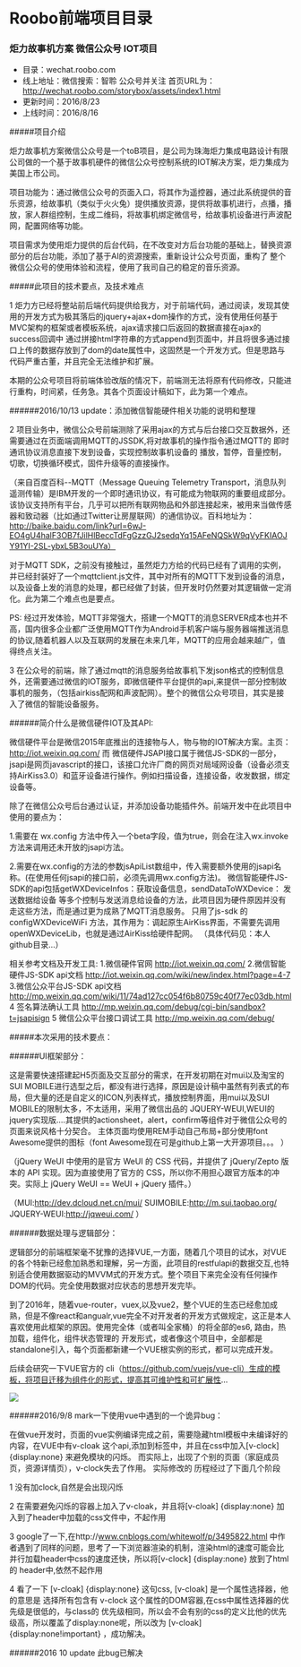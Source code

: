 
# Roobo前端项目目录

### 炬力故事机方案  微信公众号 IOT项目

*   目录：wechat.roobo.com
*   线上地址：微信搜索：智聆 公众号并关注  首页URL为：http://wechat.roobo.com/storybox/assets/index1.html
*   更新时间：2016/8/23
*   上线时间：2016/8/16

#####项目介绍

炬力故事机方案微信公众号是一个toB项目，是公司为珠海炬力集成电路设计有限公司做的一个基于故事机硬件的微信公众号控制系统的IOT解决方案，炬力集成为美国上市公司。

项目功能为：通过微信公众号的页面入口，将其作为遥控器，通过此系统提供的音乐资源，给故事机（类似于火火兔）提供播放资源，提供将故事机进行，点播，播放，家人群组控制，生成二维码，将故事机绑定微信号，给故事机设备进行声波配网，配置网络等功能。

项目需求为使用炬力提供的后台代码，在不改变对方后台功能的基础上，替换资源部分的后台功能，添加了基于AI的资源搜索，重新设计公众号页面，重构了 整个微信公众号的使用体验和流程，使用了我司自己的稳定的音乐资源。

#####此项目的技术要点，及技术难点


1  炬力方已经将整站前后端代码提供给我方，对于前端代码，通过阅读，发现其使用的开发方式为极其落后的jquery+ajax+dom操作的方式，没有使用任何基于MVC架构的框架或者模板系统，ajax请求接口后返回的数据直接在ajax的success回调中 通过拼接html字符串的方式append到页面中，并且将很多通过接口上传的数据存放到了dom的date属性中，这固然是一个开发方式。但是思路与代码严重古董，并且完全无法维护和扩展。

  本期的公众号项目将前端体验改版的情况下，前端测无法将原有代码修改，只能进行重构，时间紧，任务急。其各个页面设计稿如下，此为第一个难点。


######2016/10/13 update：添加微信智能硬件相关功能的说明和整理

2  项目业务中，微信公众号前端测除了采用ajax的方式与后台接口交互数据外，还需要通过在页面端调用MQTT的JSSDK,将对故事机的操作指令通过MQTT的 即时通讯协议消息直接下发到设备，实现控制故事机设备的 播放，暂停，音量控制，切歌，切换循环模式，固件升级等的直接操作。

（来自百度百科--MQTT（Message Queuing Telemetry Transport，消息队列遥测传输）是IBM开发的一个即时通讯协议，有可能成为物联网的重要组成部分。该协议支持所有平台，几乎可以把所有联网物品和外部连接起来，被用来当做传感器和致动器（比如通过Twitter让房屋联网）的通信协议。百科地址为：http://baike.baidu.com/link?url=6wJ-EO4gU4halF3OB7fJilHlBeccTdFgGzzGJ2sedqYq15AFeNQSkW9qVyFKIAOJY91YI-2SL-ybxL5B3ouUYa）

对于MQTT SDK，之前没有接触过，虽然炬力方给的代码已经有了调用的实例，并已经封装好了一个mqttclient.js文件，其中对所有的MQTT下发到设备的消息，以及设备上发的消息的处理，都已经做了封装，但开发时仍然要对其逻辑做一定消化。此为第二个难点也是要点。

PS: 经过开发体验，MQTT非常强大，搭建一个MQTT的消息SERVER成本也并不高，国内很多企业都广泛使用MQTT作为Android手机客户端与服务器端推送消息的协议,随着机器人以及互联网的发展在未来几年，MQTT的应用会越来越广，值得终点关注。

3 在公众号的前端，除了通过mqtt的消息服务给故事机下发json格式的控制信息外，还需要通过微信的IOT服务，即微信硬件平台提供的api,来提供一部分控制故事机的服务，（包括airkiss配网和声波配网）。整个的微信公众号项目，其实是接入了微信的智能设备服务。


######简介什么是微信硬件IOT及其API:

微信硬件平台是微信2015年底推出的连接物与人，物与物的IOT解决方案。主页： http://iot.weixin.qq.com/
而 微信硬件JSAPI接口属于微信JS-SDK的一部分，jsapi是网页javascript的接口，该接口允许厂商的网页对局域网设备（设备必须支持AirKiss3.0）和蓝牙设备进行操作。例如扫描设备，连接设备，收发数据，绑定设备等。

除了在微信公众号后台通过认证，并添加设备功能插件外。前端开发中在此项目中使用的要点为：

1.需要在 wx.config 方法中传入一个beta字段，值为true，则会在注入wx.invoke方法来调用还未开放的jsapi方法。

2.需要在wx.config的方法的参数jsApiList数组中，传入需要额外使用的jsapi名称。(在使用任何jsapi的接口前，必须先调用wx.config方法)。
微信智能硬件JS-SDK的api包括getWXDeviceInfos：获取设备信息，sendDataToWXDevice：	发送数据给设备 等多个控制与发送消息给设备的方法，此项目因为硬件原因并没有走这些方法，而是通过更为成熟了MQTT消息服务。
只用了js-sdk 的 configWXDeviceWiFi 方法，其作用为：调起原生AirKiss界面，不需要先调用openWXDeviceLib，也就是通过AirKiss给硬件配网。
（具体代码见：本人github目录...）

相关参考文档及开发工具:
1.微信硬件官网  http://iot.weixin.qq.com/
2.微信智能硬件JS-SDK api文档    http://iot.weixin.qq.com/wiki/new/index.html?page=4-7
3.微信公众平台JS-SDK api文档    http://mp.weixin.qq.com/wiki/11/74ad127cc054f6b80759c40f77ec03db.html
4 签名算法确认工具  http://mp.weixin.qq.com/debug/cgi-bin/sandbox?t=jsapisign
5 微信公众平台接口调试工具 http://mp.weixin.qq.com/debug/

#####本次采用的技术要点：

######UI框架部分：

这是需要快速搭建起H5页面及交互部分的需求，在开发初期在对mui以及淘宝的 SUI MOBILE进行选型之后，都没有进行选择，原因是设计稿中虽然有列表式的布局，但大量的还是自定义的ICON,列表样式，播放控制界面，用mui以及SUI MOBILE的限制太多，不太适用，采用了微信出品的 JQUERY-WEUI,WEUI的jquery实现版....其提供的actionsheet，alert，confirm等组件对于微信公众号的页面来说风格十分契合。
主体页面均使用REM手动自己布局+部分使用font Awesome提供的图标（font Awesome现在可是github上第一大开源项目。。。 ）

（jQuery WeUI 中使用的是官方 WeUI 的 CSS 代码，并提供了 jQuery/Zepto 版本的 API 实现。因为直接使用了官方的 CSS，所以你不用担心跟官方版本的冲突。实际上 jQuery WeUI == WeUI + jQuery 插件。）

（MUI:http://dev.dcloud.net.cn/mui/
  SUIMOBILE:http://m.sui.taobao.org/
  JQUERY-WEUI:http://jqweui.com/
）

######数据处理与逻辑部分：

逻辑部分的前端框架毫不犹豫的选择VUE,一方面，随着几个项目的试水，对VUE的各个特新已经愈加熟悉和理解，另一方面，此项目的restfulapi的数据交互,也特别适合使用数据驱动的MVVM式的开发方式。整个项目下来完全没有任何操作DOM的代码。完全使用数据对应状态的思想开发完毕。

到了2016年，随着vue-router，vuex,以及vue2，整个VUE的生态已经愈加成熟，但是不像react和angualr,vue完全不对开发者的开发方式做规定，这正是本人喜欢使用此框架的原因。使用完全体（或者叫全家桶）的将全部的es6, 路由，热加载，组件化，组件状态管理的 开发形式，或者像这个项目中，全部都是standalone引入，每个页面都新建一个VUE根实例的形式，都可以完成开发。

后续会研究一下VUE官方的 cli（https://github.com/vuejs/vue-cli）生成的模板，将项目迁移为组件化的形式，提高其可维护性和可扩展性...

<img src="https://raw.githubusercontent.com/darklordli/darklordgit/master/%E7%82%AC%E5%8A%9B%E5%85%AC%E4%BC%97%E5%8F%B7%E6%9E%B6%E6%9E%84%E5%9B%BE.png">


######2016/9/8 mark一下使用vue中遇到的一个诡异bug：

在做vue开发时，页面的vue实例编译完成之前，需要隐藏html模板中未编译好的内容，在VUE中有v-cloak 这个api,添加到标签中，并且在css中加入[v-clock] {display:none} 来避免模块的闪烁。
而实际上，出现了个别的页面（家庭成员页，资源详情页），v-clock失去了作用。
实际修改的 历程经过了下面几个阶段

1 没有加clock,自然是会出现闪烁

2 在需要避免闪烁的容器上加入了v-cloak，并且将[v-cloak] {display:none} 加入到了header中加载的css文件中，不起作用

3 google了一下,在http://www.cnblogs.com/whitewolf/p/3495822.html 中作者遇到了同样的问题，思考了一下浏览器渲染的机制，渲染html的速度可能会比并行加载header中css的速度还快，所以将[v-clock] {display:none} 放到了html的 header中,依然不起作用

4 看了一下 [v-cloak] {display:none} 这句css, [v-cloak] 是一个属性选择器，他的意思是 选择所有包含有 v-clock 这个属性的DOM容器,在css中属性选择器的优先级是很低的，与class的 优先级相同，所以会不会有别的css的定义比他的优先级高，所以覆盖了display:none呢，所以改为  [v-cloak] {display:none!important} ，成功解决。

######2016 10  update  此bug已解决
